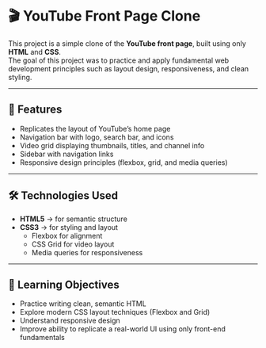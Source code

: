 # 🎬 YouTube Front Page Clone

This project is a simple clone of the **YouTube front page**, built using only **HTML** and **CSS**.  
The goal of this project was to practice and apply fundamental web development principles such as layout design, responsiveness, and clean styling.

---

## 🚀 Features
- Replicates the layout of YouTube’s home page  
- Navigation bar with logo, search bar, and icons  
- Video grid displaying thumbnails, titles, and channel info  
- Sidebar with navigation links  
- Responsive design principles (flexbox, grid, and media queries)

---

## 🛠️ Technologies Used
- **HTML5** → for semantic structure  
- **CSS3** → for styling and layout  
  - Flexbox for alignment  
  - CSS Grid for video layout  
  - Media queries for responsiveness  

---

## 🎯 Learning Objectives
- Practice writing clean, semantic HTML  
- Explore modern CSS layout techniques (Flexbox and Grid)  
- Understand responsive design  
- Improve ability to replicate a real-world UI using only front-end fundamentals  
